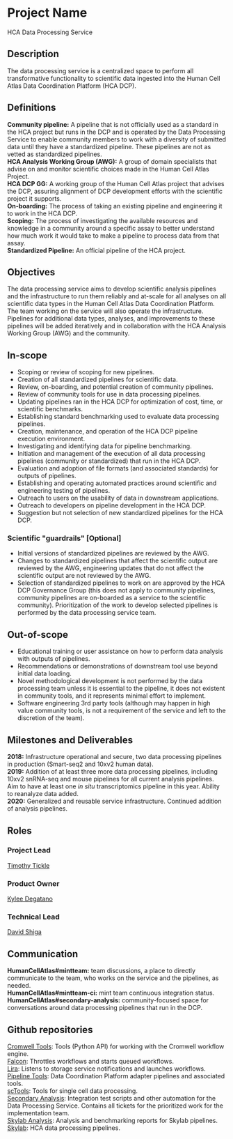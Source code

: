 
# Project Name
HCA Data Processing Service

## Description

The data processing service is a centralized space to perform all transformative functionality to scientific data ingested into the Human Cell Atlas Data Coordination Platform (HCA DCP).

## Definitions

__Community pipeline:__ A pipeline that is not officially used as a standard in the HCA project but runs in the DCP and is operated by the Data Processing Service to enable community members to work with a diversity of submitted data until they have a standardized pipeline. These pipelines are not as vetted as standardized pipelines.  
__HCA Analysis Working Group (AWG):__ A group of domain specialists that advise on and monitor scientific choices made in the Human Cell Atlas Project.  
__HCA DCP GG:__ A working group of the Human Cell Atlas project that advises the DCP, assuring alignment of DCP development efforts with the scientific project it supports.  
__On-boarding:__ The process of taking an existing pipeline and engineering it to work in the HCA DCP.  
__Scoping:__ The process of investigating the available resources and knowledge in a community around a specific assay to better understand how much work it would take to make a pipeline to process data from that assay.  
__Standardized Pipeline:__ An official pipeline of the HCA project.  

## Objectives

The data processing service aims to develop scientific analysis pipelines and the infrastructure to run them reliably and at-scale for all analyses on all scientific data types in the Human Cell Atlas Data Coordination Platform. The team working on the service will also operate the infrastructure. Pipelines for additional data types, analyses, and improvements to these pipelines will be added iteratively and in collaboration with the HCA Analysis Working Group (AWG) and the community.

## In-scope

* Scoping or review of scoping for new pipelines.  
* Creation of all standardized pipelines for scientific data.  
* Review, on-boarding, and potential creation of community pipelines.  
* Review of community tools for use in data processing pipelines.  
* Updating pipelines ran in the HCA DCP for optimization of cost, time, or scientific benchmarks.  
* Establishing standard benchmarking used to evaluate data processing pipelines.  
* Creation, maintenance, and operation of the HCA DCP pipeline execution environment.  
* Investigating and identifying data for pipeline benchmarking.  
* Initiation and management of the execution of all data processing pipelines (community or standardized) that run in the HCA DCP.  
* Evaluation and adoption of file formats (and associated standards) for outputs of pipelines.  
* Establishing and operating automated practices around scientific and engineering testing of pipelines.  
* Outreach to users on the usability of data in downstream applications.  
* Outreach to developers on pipeline development in the HCA DCP.  
* Suggestion but not selection of new standardized pipelines for the HCA DCP.  

### Scientific "guardrails" [Optional]

* Initial versions of standardized pipelines are reviewed by the AWG.  
* Changes to standardized pipelines that affect the scientific output are reviewed by the AWG, engineering updates that do not affect the scientific output are not reviewed by the AWG.  
* Selection of standardized pipelines to work on are approved by the HCA DCP Governance Group (this does not apply to community pipelines, community pipelines are on-boarded as a service to the scientific community). Prioritization of the work to develop selected pipelines is performed by the data processing service team.  

## Out-of-scope

* Educational training or user assistance on how to perform data analysis with outputs of pipelines.  
* Recommendations or demonstrations of downstream tool use beyond initial data loading.  
* Novel methodological development is not performed by the data processing team unless it is essential to the pipeline, it does not existent in community tools, and it represents minimal effort to implement.  
* Software engineering 3rd party tools (although may happen in high value community tools, is not a requirement of the service and left to the discretion of the team).  

## Milestones and Deliverables
__2018:__ Infrastructure operational and secure, two data processing pipelines in production (Smart-seq2 and 10xv2 human data).  
__2019:__ Addition of at least three more data processing pipelines, including 10xv2 snRNA-seq and mouse pipelines for all current analysis pipelines. Aim to have at least one _in situ_ transcriptomics pipeline in this year. Ability to reanalyze data added.  
__2020:__ Generalized and reusable service infrastructure. Continued addition of analysis pipelines.  

## Roles
### Project Lead
[Timothy Tickle](mailto:ttickle@broadinstitute.org)

### Product Owner
[Kylee Degatano](mailto:kdegatano@broadinstitute.org)

### Technical Lead
[David Shiga](mailto:dshiga@broadinstitute.org)

## Communication
__HumanCellAtlas#mintteam:__ team discussions, a place to directly communicate to the team, who works on the service and the pipelines, as needed.  
__HumanCellAtlas#mintteam-ci:__ mint team continuous integration status.  
__HumanCellAtlas#secondary-analysis:__ community-focused space for conversations around data processing pipelines that run in the DCP.  

## Github repositories
[Cromwell Tools](https://github.com/broadinstitute/cromwell-tools): Tools (Python API) for working with the Cromwell workflow engine.  
[Falcon](https://github.com/HumanCellAtlas/falcon): Throttles workflows and starts queued workflows.  
[Lira](https://github.com/HumanCellAtlas/lira): Listens to storage service notifications and launches workflows.  
[Pipeline Tools](https://github.com/HumanCellAtlas/pipeline-tools): Data Coordination Platform adapter pipelines and associated tools.  
[scTools](https://github.com/HumanCellAtlas/sctools): Tools for single cell data processing.  
[Secondary Analysis](https://github.com/HumanCellAtlas/secondary-analysis): Integration test scripts and other automation for the Data Processing Service. Contains all tickets for the prioritized work for the implementation team.  
[Skylab Analysis](https://github.com/HumanCellAtlas/skylab-analysis): Analysis and benchmarking reports for Skylab pipelines.  
[Skylab](https://github.com/HumanCellAtlas/skylab): HCA data processing pipelines.  
